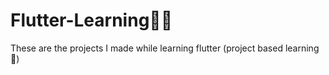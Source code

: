 # Flutter-Learning👩‍💻

These are the projects I made while learning flutter (project based learning📲)
